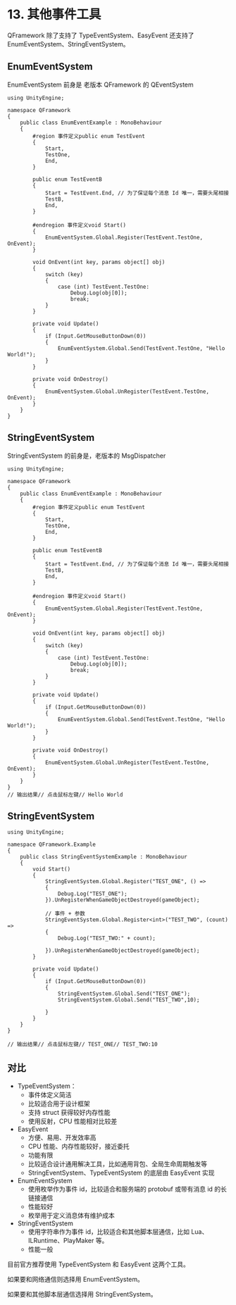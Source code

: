 # 13. 其他事件工具

QFramework 除了支持了 TypeEventSystem、EasyEvent 还支持了 EnumEventSystem、StringEventSystem。

## EnumEventSystem

EnumEventSystem 前身是 老版本 QFramework 的 QEventSystem

```plain
using UnityEngine;

namespace QFramework
{
    public class EnumEventExample : MonoBehaviour
    {
        #region 事件定义public enum TestEvent
        {
            Start,
            TestOne,
            End,
        }

        public enum TestEventB
        {
            Start = TestEvent.End, // 为了保证每个消息 Id 唯一，需要头尾相接
            TestB,
            End,
        }

        #endregion 事件定义void Start()
        {
            EnumEventSystem.Global.Register(TestEvent.TestOne, OnEvent);
        }

        void OnEvent(int key, params object[] obj)
        {
            switch (key)
            {
                case (int) TestEvent.TestOne:
                    Debug.Log(obj[0]);
                    break;
            }
        }

        private void Update()
        {
            if (Input.GetMouseButtonDown(0))
            {
                EnumEventSystem.Global.Send(TestEvent.TestOne, "Hello World!");
            }
        }

        private void OnDestroy()
        {
            EnumEventSystem.Global.UnRegister(TestEvent.TestOne, OnEvent);
        }
    }
}
```

## StringEventSystem

StringEventSystem 的前身是，老版本的 MsgDispatcher

```plain
using UnityEngine;

namespace QFramework
{
    public class EnumEventExample : MonoBehaviour
    {
        #region 事件定义public enum TestEvent
        {
            Start,
            TestOne,
            End,
        }

        public enum TestEventB
        {
            Start = TestEvent.End, // 为了保证每个消息 Id 唯一，需要头尾相接
            TestB,
            End,
        }

        #endregion 事件定义void Start()
        {
            EnumEventSystem.Global.Register(TestEvent.TestOne, OnEvent);
        }

        void OnEvent(int key, params object[] obj)
        {
            switch (key)
            {
                case (int) TestEvent.TestOne:
                    Debug.Log(obj[0]);
                    break;
            }
        }

        private void Update()
        {
            if (Input.GetMouseButtonDown(0))
            {
                EnumEventSystem.Global.Send(TestEvent.TestOne, "Hello World!");
            }
        }

        private void OnDestroy()
        {
            EnumEventSystem.Global.UnRegister(TestEvent.TestOne, OnEvent);
        }
    }
}
// 输出结果// 点击鼠标左键// Hello World
```

## StringEventSystem

```plain
using UnityEngine;

namespace QFramework.Example
{
    public class StringEventSystemExample : MonoBehaviour
    {
        void Start()
        {
            StringEventSystem.Global.Register("TEST_ONE", () =>
            {
                Debug.Log("TEST_ONE");
            }).UnRegisterWhenGameObjectDestroyed(gameObject);

            // 事件 + 参数
            StringEventSystem.Global.Register<int>("TEST_TWO", (count) =>
            {
                Debug.Log("TEST_TWO:" + count);

            }).UnRegisterWhenGameObjectDestroyed(gameObject);
        }

        private void Update()
        {
            if (Input.GetMouseButtonDown(0))
            {
                StringEventSystem.Global.Send("TEST_ONE");
                StringEventSystem.Global.Send("TEST_TWO",10);

            }
        }
    }
}

// 输出结果// 点击鼠标左键// TEST_ONE// TEST_TWO:10
```

## 对比

*   TypeEventSystem：
    *   事件体定义简洁
    *   比较适合用于设计框架
    *   支持 struct 获得较好内存性能
    *   使用反射，CPU 性能相对比较差
*   EasyEvent
    *   方便、易用、开发效率高
    *   CPU 性能、内存性能较好，接近委托
    *   功能有限
    *   比较适合设计通用解决工具，比如通用背包、全局生命周期触发等
    *   StringEventSystem、TypeEventSystem 的底层由 EasyEvent 实现
*   EnumEventSystem
    *   使用枚举作为事件 id，比较适合和服务端的 protobuf 或带有消息 id 的长链接通信
    *   性能较好
    *   枚举用于定义消息体有维护成本
*   StringEventSystem
    *   使用字符串作为事件 id，比较适合和其他脚本层通信，比如 Lua、ILRuntime、PlayMaker 等。
    *   性能一般

目前官方推荐使用 TypeEventSystem 和 EasyEvent 这两个工具。

如果要和网络通信则选择用 EnumEventSystem。

如果要和其他脚本层通信选择用 StringEventSystem。